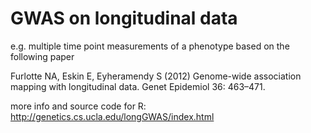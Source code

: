 # GWAS on longitudinal data 
e.g. multiple time point measurements of a phenotype
based on the following paper

Furlotte NA, Eskin E, Eyheramendy S (2012) Genome-wide association mapping with longitudinal data. Genet Epidemiol 36: 463–471.

more info and source code for R:
http://genetics.cs.ucla.edu/longGWAS/index.html
